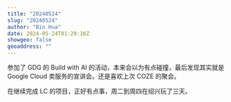 ```yaml
---
title: "20240524"
slug: "20240524"
author: "Bin Hua"
date: 2024-05-24T01:29:16Z
showgeo: false
geoaddress: ""
---
```


参加了 GDG 的 Build with AI 的活动，本来会以为有点碰撞，最后发现其实就是 Google Cloud 卖服务的宣讲会。还是喜欢上次 COZE 的聚会。

在继续完成 LC 的项目，正好有点事，周二到周四在绍兴玩了三天。